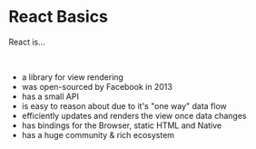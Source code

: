 # React Basics

<p>React is...</p>
<br/>

<v-clicks>

* a library for view rendering
* was open-sourced by Facebook in 2013
* has a small API
* is easy to reason about due to it's "one way" data flow
* efficiently updates and renders the view once data changes
* has bindings for the Browser, static HTML and Native
* has a huge community & rich ecosystem

</v-clicks>

<!--
* Highly dependes on JS knowledge (relatively small API)
* complexity comes through state management and application structure
-->
